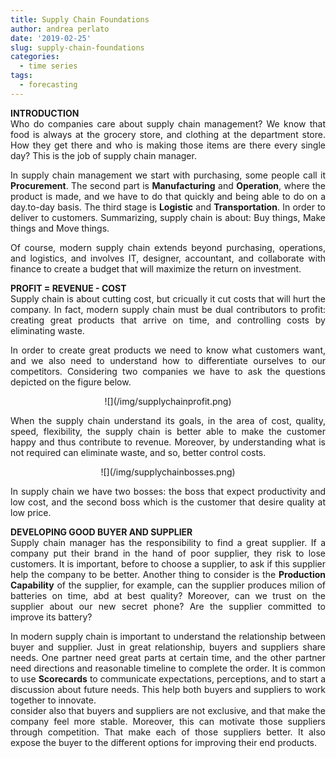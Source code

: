 ```yaml
---
title: Supply Chain Foundations
author: andrea perlato
date: '2019-02-25'
slug: supply-chain-foundations
categories:
  - time series
tags:
  - forecasting
---
```


<style>
body {
text-align: justify}
</style>


**INTRODUCTION** </br>
Who do companies care about supply chain management?
We know that food is always at the grocery store, and clothing at the department store.
How they get there and who is making those items are there every single day? This is the job of supply chain manager. </br>

In supply chain management we start with purchasing, some people call it **Procurement**. The second part is **Manufacturing** and **Operation**, where the product is made, and we have to do that quickly and being able to do on a day.to-day basis. The third stage is **Logistic** and **Transportation**. In order to deliver to customers. Summarizing, supply chain is about: Buy things, Make things and Move things. 

Of course, modern supply chain extends beyond purchasing, operations, and logistics, and involves IT, designer, accountant, and collaborate with finance to create a budget that will maximize the return on investment. </br>

**PROFIT = REVENUE - COST** </br>
Supply chain is about cutting cost, but cricually it cut costs that will hurt the company. In fact, modern supply chain must be dual contributors to profit: creating great products that arrive on time, and controlling costs by eliminating waste. </b>

In order to create great products we need to know what customers want, and we also need to understand how to differentiate ourselves to our competitors.
Considering two companies we have to ask the questions depicted on the figure below.

<center>
![](/img/supplychainprofit.png)
</center>

When the supply chain understand its goals, in the area of cost, quality, speed, flexibility, the supply chain is better able to make the customer happy and thus contribute to revenue. Moreover, by understanding what is not required can eliminate waste, and so, better control costs.

<center>
![](/img/supplychainbosses.png)
</center>

In supply chain we have two bosses: the boss that expect productivity and low cost, and the second boss which is the customer that desire quality at low price. </br>


**DEVELOPING GOOD BUYER AND SUPPLIER** </br>
Supply chain manager has the responsibility to find a great supplier. If a company put their brand in the hand of poor supplier, they risk to lose customers.
It is important, before to choose a supplier, to ask if this supplier help the company to be better.
Another thing to consider is the **Production Capability** of the supplier, for example, can the supplier produces milion of batteries on time, abd at best quality?
Moreover, can we trust on the supplier about our new secret phone? Are the supplier committed to improve its battery? </br>

In modern supply chain is important to understand the relationship between buyer and supplier. Just in great relationship, buyers and suppliers share needs.
One partner need great parts at certain time, and the other partner need directions and reasonable timeline to complete the order.
It is common to use **Scorecards** to communicate expectations, perceptions, and to start a discussion about future needs. This help both buyers and suppliers to work together to innovate. </br>
consider also that buyers and suppliers are not exclusive, and that make the company feel more stable. Moreover, this can motivate those suppliers through competition. That make each of those suppliers better. It also expose the buyer to the different options for improving their end products. </br>






































